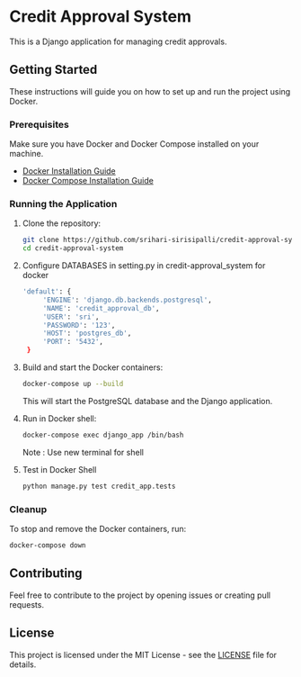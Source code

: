 
# Credit Approval System

This is a Django application for managing credit approvals.

## Getting Started

These instructions will guide you on how to set up and run the project using Docker.

### Prerequisites

Make sure you have Docker and Docker Compose installed on your machine.

- [Docker Installation Guide](https://docs.docker.com/get-docker/)
- [Docker Compose Installation Guide](https://docs.docker.com/compose/install/)

### Running the Application

1. Clone the repository:

   ```bash
   git clone https://github.com/srihari-sirisipalli/credit-approval-system.git
   cd credit-approval-system
   ```

2. Configure DATABASES in setting.py in credit-approval_system for docker
   ``` bash
   'default': {
        'ENGINE': 'django.db.backends.postgresql',
        'NAME': 'credit_approval_db',
        'USER': 'sri',
        'PASSWORD': '123',
        'HOST': 'postgres_db',
        'PORT': '5432',
    }
   ```

3. Build and start the Docker containers:

   ```bash
   docker-compose up --build
   ```

   This will start the PostgreSQL database and the Django application.



4. Run  in Docker shell:

   ```bash
   docker-compose exec django_app /bin/bash
   ```
   Note : Use new terminal for shell

5. Test in Docker Shell
    ```bash
   python manage.py test credit_app.tests
   ```


### Cleanup

To stop and remove the Docker containers, run:

```bash
docker-compose down
```

## Contributing

Feel free to contribute to the project by opening issues or creating pull requests.


## License

This project is licensed under the MIT License - see the [LICENSE](LICENSE) file for details.
